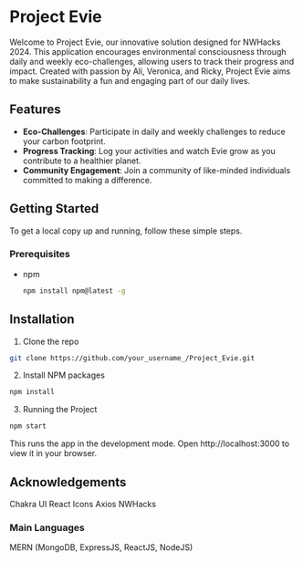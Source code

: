 # Project Evie

Welcome to Project Evie, our innovative solution designed for NWHacks 2024. This application encourages environmental consciousness through daily and weekly eco-challenges, allowing users to track their progress and impact. Created with passion by Ali, Veronica, and Ricky, Project Evie aims to make sustainability a fun and engaging part of our daily lives.

## Features

- **Eco-Challenges**: Participate in daily and weekly challenges to reduce your carbon footprint.
- **Progress Tracking**: Log your activities and watch Evie grow as you contribute to a healthier planet.
- **Community Engagement**: Join a community of like-minded individuals committed to making a difference.

## Getting Started

To get a local copy up and running, follow these simple steps.

### Prerequisites

- npm
  ```sh
  npm install npm@latest -g
  ```

## Installation

1. Clone the repo
```sh
git clone https://github.com/your_username_/Project_Evie.git
```
2. Install NPM packages
```sh
npm install
```
3. Running the Project
```sh
npm start
```
This runs the app in the development mode.
Open http://localhost:3000 to view it in your browser.

## Acknowledgements

Chakra UI
React Icons
Axios
NWHacks

### Main Languages

MERN (MongoDB, ExpressJS, ReactJS, NodeJS)
